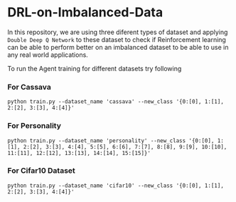 # DRL-on-Imbalanced-Data


In this repository, we are using three diferent types of dataset and applying `Double Deep Q Network` to these dataset to check if Reinforcement learning can be able to perform better on an imbalanced dataset to be able to use in any real world applications.

To run the Agent training for different datasets try following

### For Cassava

`python train.py --dataset_name 'cassava' --new_class '{0:[0], 1:[1], 2:[2], 3:[3], 4:[4]}'`

### For Personality

`python train.py --dataset_name 'personality' --new_class '{0:[0], 1:[1], 2:[2], 3:[3], 4:[4], 5:[5], 6:[6], 7:[7], 8:[8], 9:[9], 10:[10], 11:[11], 12:[12], 13:[13], 14:[14], 15:[15]}'`

### For Cifar10 Dataset

`python train.py --dataset_name 'cifar10' --new_class '{0:[0], 1:[1], 2:[2], 3:[3], 4:[4]}'`